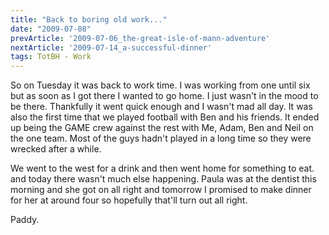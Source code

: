 ```yaml
---
title: "Back to boring old work..."
date: "2009-07-08"
prevArticle: '2009-07-06_the-great-isle-of-mann-adventure'
nextArticle: '2009-07-14_a-successful-dinner'
tags: TotBH - Work
---
```

So on Tuesday it was back to work time. I was working from one until six but as soon as I got there I wanted to go home. I just wasn't in the mood to be there. Thankfully it went quick enough and I wasn't mad all day. It was also the first time that we played football with Ben and his friends. It ended up being the GAME crew against the rest with Me, Adam, Ben and Neil on the one team. Most of the guys hadn't played in a long time so they were wrecked after a while.

We went to the west for a drink and then went home for something to eat. and today there wasn't much else happening. Paula was at the dentist this morning and she got on all right and tomorrow I promised to make dinner for her at around four so hopefully that'll turn out all right.

Paddy.